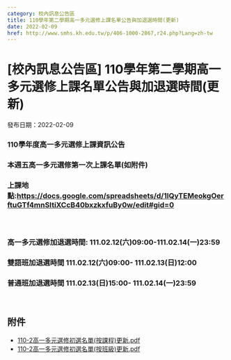 ```yaml
---
category: 校內訊息公告區
title: 110學年第二學期高一多元選修上課名單公告與加退選時間(更新)
date: 2022-02-09
href: http://www.smhs.kh.edu.tw/p/406-1000-2867,r24.php?Lang=zh-tw
---
```


# [校內訊息公告區] 110學年第二學期高一多元選修上課名單公告與加退選時間(更新)

發布日期：2022-02-09

<div><div></div><div><h3>110學年度高一多元選修上課資訊公告</h3><h3>本週五高一多元選修第一次上課名單(如附件)</h3><h3>上課地點:<a href=https://docs.google.com/spreadsheets/d/1IQyTEMeokgOerftuGTf4mnSItiXCcB40bxzkxfuBy0w/edit#gid=0 target=_blank>https://docs.google.com/spreadsheets/d/1IQyTEMeokgOerftuGTf4mnSItiXCcB40bxzkxfuBy0w/edit#gid=0</a><br> <br>  </h3><h3>高一多元選修加退選時間: 111.02.12(六)09:00-111.02.14(一)23:59</h3><h3>雙語班加退選時間 111.02.12(六)09:00- 111.02.13(日)12:00</h3><h3>普通班加退選時間 111.02.13(日)15:00- 111.02.14(一)23:59</h3><p> </div></div>

## 附件

- [110-2高一多元選修初選名單(按課程)更新.pdf](https://www.smhs.kh.edu.tw/var/file/0/1000/attach/54/pta_2565_8979067_60347.pdf)
- [110-2高一多元選修初選名單(按班級)更新.pdf](https://www.smhs.kh.edu.tw/var/file/0/1000/attach/54/pta_2566_1594530_61193.pdf)
